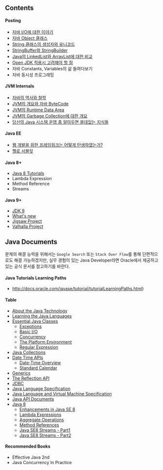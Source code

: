 ## Contents

#### Posting

- [자바 I/O에 대한 이야기](https://github.com/stunstunstun/awesome-wiki/blob/master/Java/java-basic-io.md)
- [자바 Object 클래스](https://github.com/stunstunstun/awesome-wiki/blob/master/Java/java-basic-object-class.md)
- [String 클래스의 생성자와 유니코드](https://github.com/stunstunstun/awesome-wiki/blob/master/Java/java-basic-string-class.md)
- [StringBuffer와 StringBuilder](https://github.com/stunstunstun/awesome-wiki/blob/master/Java/java-string-builder.md)
- [Java의 LinkedList와 ArrayList에 대한 비교](https://github.com/stunstunstun/awesome-wiki/blob/master/Java/java-list-interface.md)
- [Open JDK 적용시 고려해야 할 점](https://github.com/stunstunstun/awesome-wiki/blob/master/Java/java-open-jdk.md)
- 자바 Constants, Variables의 삶 들여다보기
- 자바 동시성 프로그래밍

#### JVM Internals

- [자바의 역사와 철학](https://github.com/stunstunstun/awesome-wiki/blob/master/Java/java-history.md)
- [JVM의 개요와 자바 ByteCode](https://github.com/stunstunstun/awesome-wiki/blob/master/Java/java-jvm-bytecode.md)
- [JVM의 Runtime Data Area](https://github.com/stunstunstun/awesome-wiki/blob/master/Java/java-jvm-runtime-data-area.md)
- [JVM의 Garbage Collection에 대한 개요](https://github.com/stunstunstun/awesome-wiki/blob/master/Java/java-jvm-gc.md)
- [당신의 Java 시스템 운영 중 알아두면 쓸데있는 지식들](https://github.com/stunstunstun/awesome-wiki/blob/master/Java/java-jvm-performance.md)

#### Java EE

- [웹 개발을 위한 프레임워크는 어떻게 탄생하였는가?](https://github.com/stunstunstun/awesome-wiki/blob/master/Java/java-hello-j2ee.md)
- [헬로 서블릿](https://github.com/stunstunstun/awesome-wiki/blob/master/Java/java-hello-servlet.md)

#### Java 8+

- [Java 8 Tutorials](http://winterbe.com/java/)
- Lambda Expression 
- Method Reference
- Streams

#### Java 9+

- [JDK 9](http://openjdk.java.net/projects/jdk9/)
- [What's new](https://docs.oracle.com/javase/9/whatsnew/toc.htm#JSNEW-GUID-C23AFD78-C777-460B-8ACE-58BE5EA681F6)
- [Jigsaw Project](http://openjdk.java.net/projects/jigsaw/)
- [Valhalla Project](https://wiki.openjdk.java.net/display/valhalla/Main)

## Java Documents

문제의 해결 능력을 위해서는 `Google Search` 또는 `Stack Over Flow`를 통해 단편적으로도 해결 가능하겠지만, 실무 경험이 있는 Java Developer라면 Oracle에서 제공하고 있는 공식 문서를 참고하기를 바란다.

#### Java Tutorials Learning Paths
- http://docs.oracle.com/javase/tutorial/tutorialLearningPaths.html)

#### Table

- [About the Java Technology](https://docs.oracle.com/javase/tutorial/getStarted/intro/definition.html)
- [Learning the Java Languages](https://docs.oracle.com/javase/tutorial/java/)
- [Essential Java Classes](https://docs.oracle.com/javase/tutorial/essential/index.html)
	- [Exceptions](https://docs.oracle.com/javase/tutorial/essential/exceptions/index.html)
	- [Basic I/O](https://docs.oracle.com/javase/tutorial/essential/io/index.html)
	- [Concurrency](https://docs.oracle.com/javase/tutorial/essential/concurrency/index.html)
	- [The Platform Environment](https://docs.oracle.com/javase/tutorial/essential/environment/index.html)
	- [Regular Expression](https://docs.oracle.com/javase/tutorial/essential/regex/index.html)
- [Java Collections](https://docs.oracle.com/javase/tutorial/collections/index.html)
- [Date Time APIs](https://docs.oracle.com/javase/tutorial/datetime/index.html)
	- [Date-Time Overview](https://docs.oracle.com/javase/tutorial/datetime/overview/index.html)
	- [Standard Calendar](https://docs.oracle.com/javase/tutorial/datetime/iso/index.html)
- [Generics](http://docs.oracle.com/javase/tutorial/extra/generics/index.html)
- [The Reflection API](https://docs.oracle.com/javase/tutorial/reflect/)
- [JDBC](http://docs.oracle.com/javase/tutorial/jdbc/index.html)
- [Java Language Specification](http://docs.oracle.com/javase/specs/jls/se8/html/index.html)
- [Java Language and Virtual Machine Specification](http://docs.oracle.com/javase/specs/jvms/se8/html/index.html)
- [Java API Documents](http://docs.oracle.com/javase/8/docs/api/index.html)
- [Java 8](http://www.oracle.com/technetwork/java/javase/8-whats-new-2157071.html)
	- [Enhancements in Java SE 8
](http://docs.oracle.com/javase/8/docs/technotes/guides/language/enhancements.html#javase8)
	- [Lambda Expressions](http://docs.oracle.com/javase/tutorial/java/javaOO/lambdaexpressions.html)
	- [Aggregate Operations](http://docs.oracle.com/javase/tutorial/collections/streams/index.html)
	- [Method References](https://docs.oracle.com/javase/tutorial/java/javaOO/methodreferences.html)
	- [Java SE8 Streams - Part1](http://www.oracle.com/technetwork/articles/java/ma14-java-se-8-streams-2177646.html)
	- [Java SE8 Streams - Part2](http://www.oracle.com/technetwork/articles/java/architect-streams-pt2-2227132.html)

#### Recommended Books

- Effective Java 2nd
- Java Concurrency In Practice

